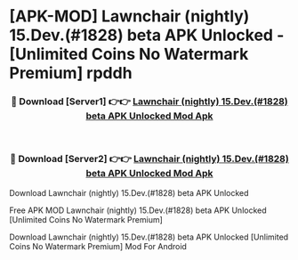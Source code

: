 # [APK-MOD] Lawnchair (nightly) 15.Dev.(#1828) beta APK Unlocked - [Unlimited Coins No Watermark Premium] rpddh



<div align="center">
<h3>🔴 Download [Server1] 👉👉 <a href="https://momento.my/?title=Lawnchair_(nightly)_15.Dev.(#1828)_beta_APK_Unlocked">Lawnchair (nightly) 15.Dev.(#1828) beta APK Unlocked Mod Apk</a></h3><br>

<h3>🔴 Download [Server2] 👉👉 <a href="https://momento.my/?title=Lawnchair_(nightly)_15.Dev.(#1828)_beta_APK_Unlocked">Lawnchair (nightly) 15.Dev.(#1828) beta APK Unlocked Mod Apk</a></h3>
</div>



Download Lawnchair (nightly) 15.Dev.(#1828) beta APK Unlocked 

Free APK MOD Lawnchair (nightly) 15.Dev.(#1828) beta APK Unlocked [Unlimited Coins No Watermark Premium]

Download Lawnchair (nightly) 15.Dev.(#1828) beta APK Unlocked [Unlimited Coins No Watermark Premium] Mod For Android
